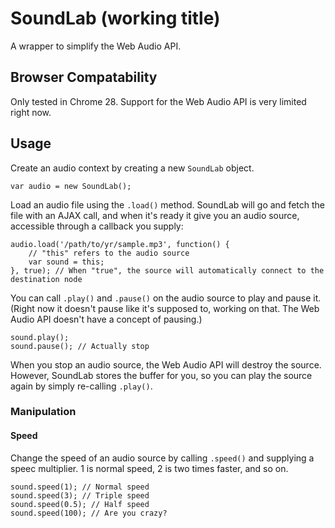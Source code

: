 # SoundLab (working title)

A wrapper to simplify the Web Audio API.

## Browser Compatability

Only tested in Chrome 28. Support for the Web Audio API is very limited right now.

## Usage

Create an audio context by creating a new `SoundLab` object.

	var audio = new SoundLab();

Load an audio file using the `.load()` method. SoundLab will go and fetch the file with an AJAX call, and when it's ready it give you an audio source, accessible through a callback you supply:

	audio.load('/path/to/yr/sample.mp3', function() {
		// "this" refers to the audio source
		var sound = this;
	}, true); // When "true", the source will automatically connect to the destination node

You can call `.play()` and `.pause()` on the audio source to play and pause it. (Right now it doesn't pause like it's supposed to, working on that. The Web Audio API doesn't have a concept of pausing.)

	sound.play();
	sound.pause(); // Actually stop

When you stop an audio source, the Web Audio API will destroy the source. However, SoundLab stores the buffer for you, so you can play the source again by simply re-calling `.play()`.

### Manipulation

#### Speed

Change the speed of an audio source by calling `.speed()` and supplying a speec multiplier. 1 is normal speed, 2 is two times faster, and so on.

	sound.speed(1); // Normal speed
	sound.speed(3); // Triple speed
	sound.speed(0.5); // Half speed
	sound.speed(100); // Are you crazy?